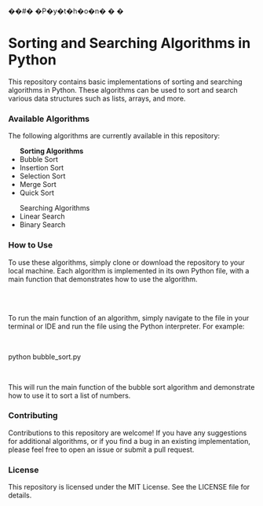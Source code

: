 ��#� �P�y�t�h�o�n�
�
�
<head>
  <meta charset="UTF-8">
</head>
<h1>Sorting and Searching Algorithms in Python</h1>
<p>This repository contains basic implementations of sorting and searching algorithms in Python. These algorithms can be used to sort and search various data structures such as lists, arrays, and more.</p>

<h3>Available Algorithms</h3>
<p>The following algorithms are currently available in this repository:</p>

<ul><b>Sorting Algorithms</b>
<li>Bubble Sort</li>
<li>Insertion Sort</li>
<li>Selection Sort</li>
<li>Merge Sort</li>
<li>Quick Sort</li></ul>
<ul>Searching Algorithms
<li>Linear Search</li>
<li>Binary Search</li></ul>
<h3>How to Use</h3>
<p>To use these algorithms, simply clone or download the repository to your local machine. Each algorithm is implemented in its own Python file, with a main function that demonstrates how to use the algorithm.</p><br>
<br>
<p>To run the main function of an algorithm, simply navigate to the file in your terminal or IDE and run the file using the Python interpreter. For example:</p>
<br>
<p>python bubble_sort.py</p>
<br><p>This will run the main function of the bubble sort algorithm and demonstrate how to use it to sort a list of numbers.</p>

<h3>Contributing</h3>
<p>Contributions to this repository are welcome! If you have any suggestions for additional algorithms, or if you find a bug in an existing implementation, please feel free to open an issue or submit a pull request.</p>

<h3>License</h3>
<p>This repository is licensed under the MIT License. See the LICENSE file for details.</p>
